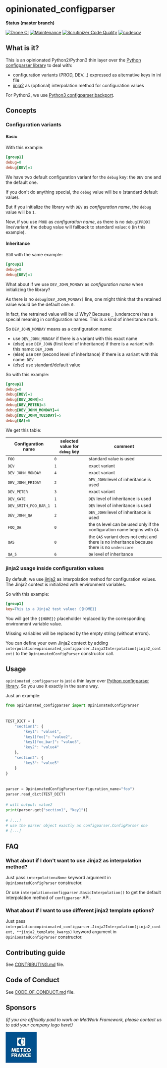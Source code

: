 # opinionated_configparser

[//]: # (automatically generated from https://github.com/metwork-framework/resources/blob/master/cookiecutter/_%7B%7Bcookiecutter.repo%7D%7D/README.md)

**Status (master branch)**



[![Drone CI](http://metwork-framework.org:8000/api/badges/metwork-framework/opinionated_configparser/status.svg)](http://metwork-framework.org:8000/metwork-framework/opinionated_configparser)
[![Maintenance](https://github.com/metwork-framework/resources/blob/master/badges/maintained.svg)]()
[![Scrutinizer Code Quality](https://scrutinizer-ci.com/g/metwork-framework/opinionated_configparser/badges/quality-score.png?b=master)](https://scrutinizer-ci.com/g/metwork-framework/opinionated_configparser/?branch=master)
[![codecov](https://codecov.io/gh/metwork-framework/opinionated_configparser/branch/master/graph/badge.svg)](https://codecov.io/gh/metwork-framework/opinionated_configparser)


[//]: # (TABLE_OF_CONTENTS_PLACEHOLDER)

## What is it?

This is an opinionated Python2/Python3 thin layer over the [Python configparser library](https://docs.python.org/3/library/configparser.html) to deal with:

- configuration variants (PROD, DEV...) expressed as alternative keys in ini file
- [jinja2](https://jinja.palletsprojects.com/) as (optional) interpolation method for configuration values

For Python2, we use [Python3 configparser backport](https://pypi.org/project/configparser/).


## Concepts

### Configuration variants

#### Basic

With this example:

```ini
[group1]
debug=0
debug[DEV]=1
```

We have two default configuration variant for the `debug` key: the `DEV` one and the default one.

If you don't do anything special, the `debug` value will be `0` (standard default value).

But if you initialize the library with `DEV` as *configuration name*, the `debug` value will be `1`.

Now, if you use `PROD` as *configuration name*, as there is no `debug[PROD]` line/variant,
the debug value will fallback to standard value: `0` (in this example).

#### Inheritance

Still with the same example:

```ini
[group1]
debug=0
debug[DEV]=1
```

What about if we use `DEV_JOHN_MONDAY` as *configuration name* when initializing the library?

As there is no `debug[DEV_JOHN_MONDAY]` line,
one might think that the retained value would be the default one: `0`.

In fact, the retrained value will be `1`! Why? Because `_` (underscore) has a special meaning
in configuration names. This is a kind of inheritance mark.

So `DEV_JOHN_MONDAY` means as a configuration name:

- use `DEV_JOHN_MONDAY` if there is a variant with this exact name
- (else) use `DEV_JOHN` (first level of inheritance) if there is a variant with this name: `DEV_JOHN`
- (else) use `DEV` (second level of inheritance) if there is a variant with this name: `DEV`
- (else) use standard/default value

So with this example:

```ini
[group1]
debug=0
debug[DEV]=1
debug[DEV_JOHN]=2
debug[DEV_PETER]=3
debug[DEV_JOHN_MONDAY]=4
debug[DEV_JOHN_TUESDAY]=5
debug[QA]=6
```

We get this table:

Configuration name | selected value for `debug` key | comment
--- | --- | ---
`FOO` | `0` | standard value is used
`DEV` | `1` | exact variant
`DEV_JOHN_MONDAY` | `4` | exact variant
`DEV_JOHN_FRIDAY` | `2` | `DEV_JOHN` level of inheritance is used
`DEV_PETER` | `3` | exact variant
`DEV_KATE` | `1` | `DEV` level of inheritance is used
`DEV_SMITH_FOO_BAR_1` | `1` | `DEV` level of inheritance is used
`DEV_JOHN_QA` | `2` | `DEV_JOHN` level of inheritance is used
`FOO_QA` | `0` | the `QA` level can be used only if the configuration name begins with `QA`
`QA5` | `0` | the `QA5` variant does not exist and there is no inheritance because there is no `underscore`
`QA_5` | `6` | `QA` level of inheritance

### jinja2 usage inside configuration values

By default, we use [jinja2](https://jinja.palletsprojects.com/) as interpolation method
for configuration values. The Jinja2 context is initialized with environment variables.

So with this example:
```ini
[group1]
key=This is a Jinja2 test value: {{HOME}}
```

You will get the `{{HOME}}` placeholder replaced by the corresponding environment variable value.

Missing variables will be replaced by the empty string (without errors).

You can define your own Jinja2 context by adding `interpolation=opinionated_configparser.Jinja2Interpolation(jinja2_context)` to the `OpinionatedConfigParser` constructor call.

## Usage

`opinionated_configparser` is just a thin layer over [Python configparser library](https://docs.python.org/3/library/configparser.html). So you use it exactly in the same way.

Just an example:

```python
from opinionated_configparser import OpinionatedConfigParser


TEST_DICT = {
    "section1": {
        "key1": "value1",
        "key1[foo]": "value2",
        "key1[foo_bar]": "value3",
        "key2": "value4"
    },
    "section2": {
        "key3": "value5"
    }
}


parser = OpinionatedConfigParser(configuration_name="foo")
parser.read_dict(TEST_DICT)

# will output: value2
print(parser.get("section1", "key1"))

# [...]
# use the parser object exactly as configparser.ConfigParser one
# [...]
```

## FAQ

### What about if I don't want to use Jinja2 as interpolation method?

Just pass `interpolation=None` keyword argument in `OpinionatedConfigParser`
constructor.

Or use `interpolation=configparser.BasicInterpolation()` to get the default
interpolation method of `configparser` API.

### What about if I want to use different jinja2 template options?

Just pass `interpolation=opinionated_configparser.Jinja2Interpolation(jinja2_context, **jinja2_template_kwargs)` keyword argument in `OpinionatedConfigParser` constructor.











## Contributing guide

See [CONTRIBUTING.md](CONTRIBUTING.md) file.



## Code of Conduct

See [CODE_OF_CONDUCT.md](CODE_OF_CONDUCT.md) file.



## Sponsors

*(If you are officially paid to work on MetWork Framework, please contact us to add your company logo here!)*

[![logo](https://raw.githubusercontent.com/metwork-framework/resources/master/sponsors/meteofrance-small.jpeg)](http://www.meteofrance.com)

